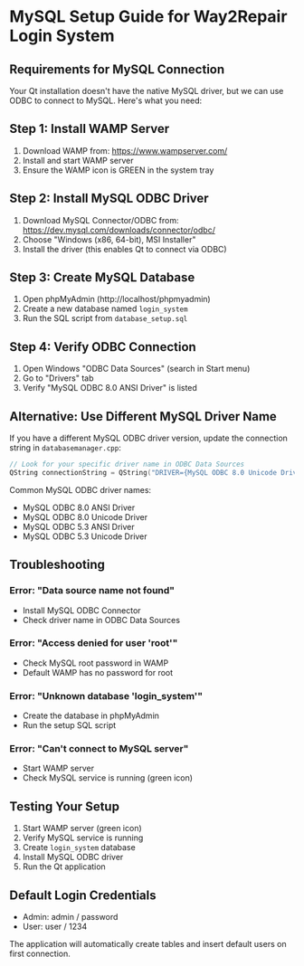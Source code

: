 # MySQL Setup Guide for Way2Repair Login System

## Requirements for MySQL Connection

Your Qt installation doesn't have the native MySQL driver, but we can use ODBC to connect to MySQL. Here's what you need:

## Step 1: Install WAMP Server
1. Download WAMP from: https://www.wampserver.com/
2. Install and start WAMP server
3. Ensure the WAMP icon is GREEN in the system tray

## Step 2: Install MySQL ODBC Driver
1. Download MySQL Connector/ODBC from: https://dev.mysql.com/downloads/connector/odbc/
2. Choose "Windows (x86, 64-bit), MSI Installer" 
3. Install the driver (this enables Qt to connect via ODBC)

## Step 3: Create MySQL Database
1. Open phpMyAdmin (http://localhost/phpmyadmin)
2. Create a new database named `login_system`
3. Run the SQL script from `database_setup.sql`

## Step 4: Verify ODBC Connection
1. Open Windows "ODBC Data Sources" (search in Start menu)
2. Go to "Drivers" tab
3. Verify "MySQL ODBC 8.0 ANSI Driver" is listed

## Alternative: Use Different MySQL Driver Name
If you have a different MySQL ODBC driver version, update the connection string in `databasemanager.cpp`:

```cpp
// Look for your specific driver name in ODBC Data Sources
QString connectionString = QString("DRIVER={MySQL ODBC 8.0 Unicode Driver};"  // or other version
```

Common MySQL ODBC driver names:
- MySQL ODBC 8.0 ANSI Driver
- MySQL ODBC 8.0 Unicode Driver  
- MySQL ODBC 5.3 ANSI Driver
- MySQL ODBC 5.3 Unicode Driver

## Troubleshooting

### Error: "Data source name not found"
- Install MySQL ODBC Connector
- Check driver name in ODBC Data Sources

### Error: "Access denied for user 'root'"
- Check MySQL root password in WAMP
- Default WAMP has no password for root

### Error: "Unknown database 'login_system'"
- Create the database in phpMyAdmin
- Run the setup SQL script

### Error: "Can't connect to MySQL server"
- Start WAMP server
- Check MySQL service is running (green icon)

## Testing Your Setup
1. Start WAMP server (green icon)
2. Verify MySQL service is running
3. Create `login_system` database
4. Install MySQL ODBC driver
5. Run the Qt application

## Default Login Credentials
- Admin: admin / password
- User: user / 1234

The application will automatically create tables and insert default users on first connection.
